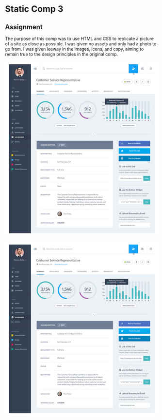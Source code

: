 # Static Comp 3

## Assignment

The purpose of this comp was to use HTML and CSS to replicate a picture of a site as close as possible.  I was given no assets and only had a photo to go from.  I was given leeway in the images, icons, and copy, aiming to remain true to the design principles in the original comp.


![Original Comp](assets/compscreenshot.png)


![My Replica Comp](assets/compscreenshot.png)
